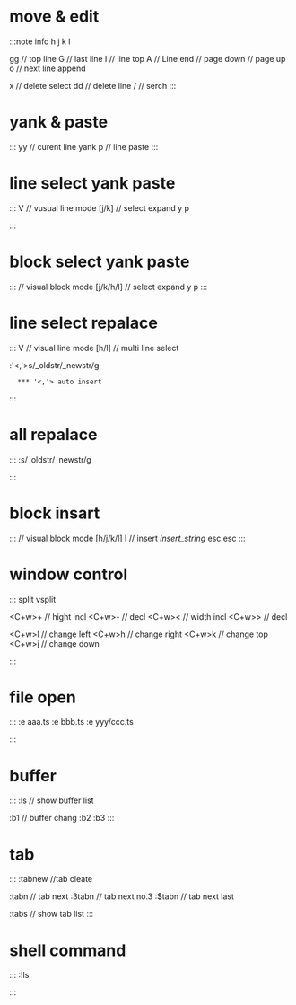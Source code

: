 # move & edit

:::note info
h
j
k
l

gg      // top line 
G       // last line
I       // line top
A       // Line end
<C-d>   // page down
<C-u>   // page up
o       // next line append

x       // delete select
dd      // delete line
/       // serch
:::


# yank & paste

:::
yy      // curent line yank
p       // line paste
:::

# line select yank paste

:::
V       // vusual line mode
[j/k]   // select expand
y
p

:::
# block select yank paste

:::
<C-v>       // visual block mode
[j/k/h/l]   // select expand
y
p
:::


# line select repalace

:::
V       // visual line mode
[h/l]   // multi line select

:'<,'>s/_oldstr/_newstr/g

      *** '<,'> auto insert

:::
# all repalace

:::
:s/_oldstr/_newstr/g

:::

# block insart

:::
<C-v>            // visual block mode 
[h/j/k/l]
I                // insert 
_insert_string_
esc
esc
:::

# window control

:::
split
vsplit

<C+w>+   // hight incl
<C+w>-   //       decl
<C+w><   // width incl
<C+w>>   //       decl

<C+w>l   // change left
<C+w>h   // change right
<C+w>k   // change top
<C+w>j   // change down

:::
# file open

:::
:e aaa.ts
:e bbb.ts
:e yyy/ccc.ts

:::
# buffer 

:::
:ls      // show buffer list

:b1      // buffer chang
:b2
:b3
:::

# tab

:::
:tabnew  //tab cleate

:tabn    // tab next
:3tabn   // tab next  no.3
:$tabn   // tab next last

:tabs    // show tab list
:::

# shell command

:::
:!ls

:::
